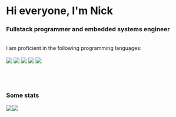 <h1>Hi everyone, I'm Nick</h1>
<h3>Fullstack programmer and embedded systems engineer</h3><br />
I am proficient in the following programming languages: <br /><br />
<div>
  <img src="https://img.shields.io/badge/javascript-%23323330.svg?style=for-the-badge&logo=javascript&logoColor=%23F7DF1E" /> <img src="https://img.shields.io/badge/typescript-%23007ACC.svg?style=for-the-badge&logo=typescript&logoColor=white" /> <img src="https://img.shields.io/badge/c-%2300599C.svg?style=for-the-badge&logo=c&logoColor=white" /> <img src="https://img.shields.io/badge/dart-%230175C2.svg?style=for-the-badge&logo=dart&logoColor=white" /> <img src="https://img.shields.io/badge/php-%23777BB4.svg?style=for-the-badge&logo=php&logoColor=white" />
</div>
<br /><br /><br />
<h3>Some stats</h3>
<div style="display:flex; flex-direction: row;">
  <img src="https://github-readme-stats.vercel.app/api?username=Psychosynthesis&show_icons=true&theme=dark" />
  <img src="https://github-readme-stats.vercel.app/api/top-langs/?username=Psychosynthesis&layout=compact&theme=dark" />
</div>

